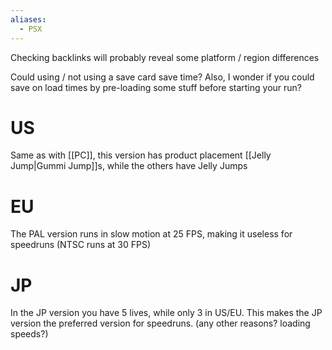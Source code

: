 ```yaml
---
aliases:
  - PSX
---
```

Checking backlinks will probably reveal some platform / region differences

Could using / not using a save card save time? Also, I wonder if you could save on load times by pre-loading some stuff before starting your run?
# US
Same as with [[PC]], this version has product placement [[Jelly Jump|Gummi Jump]]s, while the others have Jelly Jumps
# EU
The PAL version runs in slow motion at 25 FPS, making it useless for speedruns (NTSC runs at 30 FPS)
# JP
In the JP version you have 5 lives, while only 3 in US/EU. This makes the JP version the preferred version for speedruns. (any other reasons? loading speeds?)